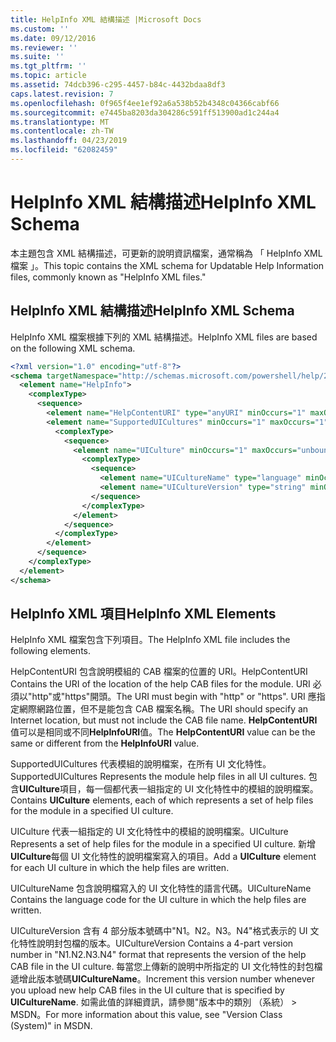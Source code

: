 ```yaml
---
title: HelpInfo XML 結構描述 |Microsoft Docs
ms.custom: ''
ms.date: 09/12/2016
ms.reviewer: ''
ms.suite: ''
ms.tgt_pltfrm: ''
ms.topic: article
ms.assetid: 74dcb396-c295-4457-b84c-4432bdaa8df3
caps.latest.revision: 7
ms.openlocfilehash: 0f965f4ee1ef92a6a538b52b4348c04366cabf66
ms.sourcegitcommit: e7445ba8203da304286c591ff513900ad1c244a4
ms.translationtype: MT
ms.contentlocale: zh-TW
ms.lasthandoff: 04/23/2019
ms.locfileid: "62082459"
---
```

# <a name="helpinfo-xml-schema"></a><span data-ttu-id="a08e6-102">HelpInfo XML 結構描述</span><span class="sxs-lookup"><span data-stu-id="a08e6-102">HelpInfo XML Schema</span></span>

<span data-ttu-id="a08e6-103">本主題包含 XML 結構描述，可更新的說明資訊檔案，通常稱為 「 HelpInfo XML 檔案 」。</span><span class="sxs-lookup"><span data-stu-id="a08e6-103">This topic contains the XML schema for Updatable Help Information files, commonly known as "HelpInfo XML files."</span></span>

## <a name="helpinfo-xml-schema"></a><span data-ttu-id="a08e6-104">HelpInfo XML 結構描述</span><span class="sxs-lookup"><span data-stu-id="a08e6-104">HelpInfo XML Schema</span></span>

<span data-ttu-id="a08e6-105">HelpInfo XML 檔案根據下列的 XML 結構描述。</span><span class="sxs-lookup"><span data-stu-id="a08e6-105">HelpInfo XML files are based on the following XML schema.</span></span>

```xml
<?xml version="1.0" encoding="utf-8"?>
<schema targetNamespace="http://schemas.microsoft.com/powershell/help/2010/05" xmlns="http://www.w3.org/2001/XMLSchema">
  <element name="HelpInfo">
    <complexType>
      <sequence>
        <element name="HelpContentURI" type="anyURI" minOccurs="1" maxOccurs="1" />
        <element name="SupportedUICultures" minOccurs="1" maxOccurs="1">
          <complexType>
            <sequence>
              <element name="UICulture" minOccurs="1" maxOccurs="unbounded">
                <complexType>
                  <sequence>
                    <element name="UICultureName" type="language" minOccurs="1" maxOccurs="1" />
                    <element name="UICultureVersion" type="string" minOccurs="1" maxOccurs="1" />
                  </sequence>
                </complexType>
              </element>
            </sequence>
          </complexType>
        </element>
      </sequence>
    </complexType>
  </element>
</schema>
```

## <a name="helpinfo-xml-elements"></a><span data-ttu-id="a08e6-106">HelpInfo XML 項目</span><span class="sxs-lookup"><span data-stu-id="a08e6-106">HelpInfo XML Elements</span></span>

<span data-ttu-id="a08e6-107">HelpInfo XML 檔案包含下列項目。</span><span class="sxs-lookup"><span data-stu-id="a08e6-107">The HelpInfo XML file includes the following elements.</span></span>

<span data-ttu-id="a08e6-108">HelpContentURI 包含說明模組的 CAB 檔案的位置的 URI。</span><span class="sxs-lookup"><span data-stu-id="a08e6-108">HelpContentURI Contains the URI of the location of the help CAB files for the module.</span></span> <span data-ttu-id="a08e6-109">URI 必須以"http"或"https"開頭。</span><span class="sxs-lookup"><span data-stu-id="a08e6-109">The URI must begin with "http" or "https".</span></span> <span data-ttu-id="a08e6-110">URI 應指定網際網路位置，但不是能包含 CAB 檔案名稱。</span><span class="sxs-lookup"><span data-stu-id="a08e6-110">The URI should specify an Internet location, but must not include the CAB file name.</span></span> <span data-ttu-id="a08e6-111">**HelpContentURI**值可以是相同或不同**HelpInfoURI**值。</span><span class="sxs-lookup"><span data-stu-id="a08e6-111">The **HelpContentURI** value can be the  same or different from the **HelpInfoURI** value.</span></span>

<span data-ttu-id="a08e6-112">SupportedUICultures 代表模組的說明檔案，在所有 UI 文化特性。</span><span class="sxs-lookup"><span data-stu-id="a08e6-112">SupportedUICultures Represents the module help files in all UI cultures.</span></span> <span data-ttu-id="a08e6-113">包含**UICulture**項目，每一個都代表一組指定的 UI 文化特性中的模組的說明檔案。</span><span class="sxs-lookup"><span data-stu-id="a08e6-113">Contains **UICulture** elements, each of which represents a set of help files for the module in a specified UI culture.</span></span>

<span data-ttu-id="a08e6-114">UICulture 代表一組指定的 UI 文化特性中的模組的說明檔案。</span><span class="sxs-lookup"><span data-stu-id="a08e6-114">UICulture Represents a set of help files for the module in a specified UI culture.</span></span> <span data-ttu-id="a08e6-115">新增**UICulture**每個 UI 文化特性的說明檔案寫入的項目。</span><span class="sxs-lookup"><span data-stu-id="a08e6-115">Add a **UICulture** element for each UI culture in which the help files are written.</span></span>

<span data-ttu-id="a08e6-116">UICultureName 包含說明檔寫入的 UI 文化特性的語言代碼。</span><span class="sxs-lookup"><span data-stu-id="a08e6-116">UICultureName Contains the language code for the UI culture in which the help files are written.</span></span>

<span data-ttu-id="a08e6-117">UICultureVersion 含有 4 部分版本號碼中"N1。N2。N3。N4"格式表示的 UI 文化特性說明封包檔的版本。</span><span class="sxs-lookup"><span data-stu-id="a08e6-117">UICultureVersion Contains a 4-part version number in "N1.N2.N3.N4" format that represents the version of the help CAB file in the UI culture.</span></span> <span data-ttu-id="a08e6-118">每當您上傳新的說明中所指定的 UI 文化特性的封包檔遞增此版本號碼**UICultureName**。</span><span class="sxs-lookup"><span data-stu-id="a08e6-118">Increment this version number whenever you upload new help CAB files in the UI culture that is specified by **UICultureName**.</span></span> <span data-ttu-id="a08e6-119">如需此值的詳細資訊，請參閱"版本中的類別 （系統） > MSDN。</span><span class="sxs-lookup"><span data-stu-id="a08e6-119">For more information about this value, see "Version Class (System)" in MSDN.</span></span>